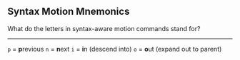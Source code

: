 ## Syntax Motion Mnemonics

What do the letters in syntax-aware motion commands stand for?

---

`p` = **p**revious
`n` = **n**ext
`i` = **i**n (descend into)
`o` = **o**ut (expand out to parent)

